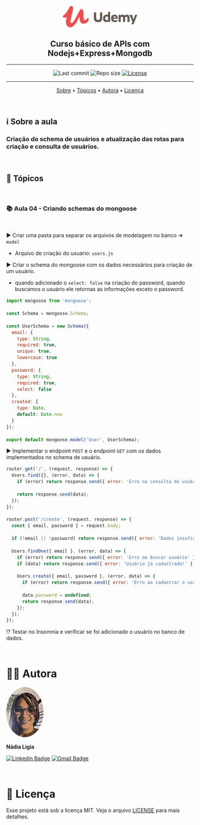 <p align="center"><img src="../../assets/logo.png" width=200></p>
<h2 align="center">Curso básico de APIs com Nodejs+Express+Mongodb</h2>

---

<p align="center">
  <img alt="Last commit" src="https://img.shields.io/github/last-commit/nlnadialigia/udemy" />

  <img alt="Repo size" src="https://img.shields.io/github/repo-size/nlnadialigia/udemy"/>
   
  <a href="./license.md">
  <img alt="License" src="https://img.shields.io/badge/License-MIT-informational"/>
  </a>
</p>

---

<p align="center">
  <a href="#-information_source-sobre-a-aula">Sobre</a> •
  <a href="#-open_file_folder-tópicos">Tópicos</a> • 
  <a href="#-woman_office_worker-autora">Autora</a> • 
  <a href="#-pencil-licença">Licença</a>
</p>
<br>

## ℹ️ Sobre a aula

<h3>Criação do schema de usuários e atualização das rotas para criação e consulta de usuários.</h3><br>

## 📂 Tópicos
<br>

### 📚 Aula 04 - Criando schemas do mongoose
<br>

▶️ Criar uma pasta para separar os arquivos de modelagem no banco => `model`
  - Arquivo de criação do usuário: `users.js`

▶️ Criar o schema do mongoose com os dados necessários para criação de um usuário.
  - quando adicionado o `select: false` na criação do password, quando buscamos o usuário ele retornas as informações exceto o password.
```js
import mongoose from 'mongoose';

const Schema = mongoose.Schema;

const UserSchema = new Schema({
  email: {
    type: String,
    required: true,
    unique: true,
    lowercase: true
  },
  password: {
    type: String,
    required: true,
    select: false
  },
  created: {
    type: Date,
    default: Date.now
  }
});

export default mongoose.model('User', UserSchema);
```
▶️ Implementar o endpoint `POST` e o endpoint `GET` com os dados implementados no schema de usuário.
```js
router.get('/', (request, response) => {
  Users.find({}, (error, data) => {
    if (error) return response.send({ error: 'Erro na consulta de usuário' });

    return response.send(data);
  });
});

router.post('/create', (request, response) => {
  const { email, password } = request.body;

  if (!email || !password) return response.send({ error: 'Dados insuficientes para criação do usuáio' });

  Users.findOne({ email }, (error, data) => {
    if (error) return response.send({ error: 'Erro ao buscar usuário' });
    if (data) return response.send({ error: 'Usuário já cadastrado!' });

    Users.create({ email, password }, (error, data) => {
      if (error) return response.send({ error: 'Erro ao cadastrar o usuário' });

      data.password = undefined;
      return response.send(data);
    });
  });
});
```
⁉️ Testar no Insomnia e verificar se foi adicionado o usuário no banco de dados.

<br>

# 👩‍💼 Autora
<img style="border-radius: 50%;" src="../../assets/picture.jpg" width="100px;" alt="Picture"/>
<p><b>Nádia Ligia</b></p>

[![Linkedin Badge](https://img.shields.io/badge/-nlnadialigia-blueviolet?style=flat&logo=Linkedin&logoColor=white&link=https://www.linkedin.com/in/nlnadialigia/)](https://www.linkedin.com/in/nlnadialigia/) 
[![Gmail Badge](https://img.shields.io/badge/-nlnadialigia@gmail.com-blueviolet?style=flat&logo=Gmail&logoColor=white&link=mailto:nlnadialigia@gmail.com)](mailto:nlnadialigia@gmail.com)

<br>

# 📝 Licença

Esse projeto está sob a licença MIT. Veja o arquivo [LICENSE](../../LICENSE) para mais detalhes.